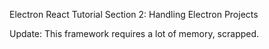 Electron React Tutorial
Section 2: Handling Electron Projects

Update: This framework requires a lot of memory, scrapped.
